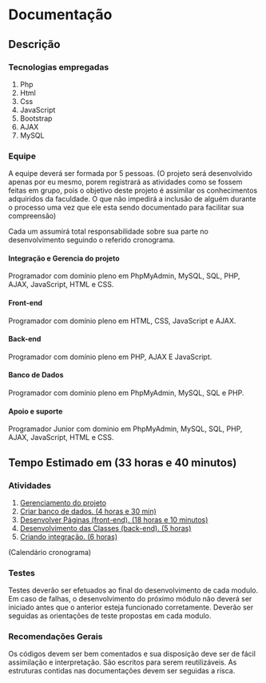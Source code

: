 # Documentação

## Descrição

### Tecnologias empregadas

1. Php
2. Html
3. Css
4. JavaScript
6. Bootstrap
7. AJAX
8. MySQL

### Equipe

A equipe deverá ser formada por 5 pessoas. (O projeto será desenvolvido apenas por eu mesmo, porem registrará as atividades como se fossem feitas em grupo, pois o objetivo deste projeto é assimilar os conhecimentos adquiridos da faculdade. O que não impedirá a inclusão de alguém durante o processo uma vez que ele esta sendo documentado para facilitar sua compreensão)

Cada um assumirá total responsabilidade sobre sua parte no desenvolvimento seguindo o referido cronograma.

#### Integração e Gerencia do projeto

Programador com domínio pleno em PhpMyAdmin, MySQL, SQL, PHP, AJAX, JavaScript, HTML e CSS. 

#### Front-end

Programador com domínio pleno em HTML, CSS, JavaScript e AJAX.

#### Back-end

Programador com domínio pleno em PHP, AJAX E JavaScript.

#### Banco de Dados

Programador com domínio pleno em PhpMyAdmin, MySQL, SQL e PHP.

#### Apoio e suporte

Programador Junior com dominio em PhpMyAdmin, MySQL, SQL, PHP, AJAX, JavaScript, HTML e CSS. 


## Tempo Estimado em (33 horas e 40 minutos)


### Atividades

1. [Gerenciamento do projeto]()
1. [Criar banco de dados. (4 horas e 30 min)](https://github.com/RodBrowning/Projeto-integrador-ads3/tree/master/Documenta%C3%A7%C3%A3o/banco_dados)
2. [Desenvolver Páginas (front-end). (18 horas e 10 minutos)](https://github.com/RodBrowning/Projeto-integrador-ads3/tree/master/Documenta%C3%A7%C3%A3o/front_end)
3. [Desenvolvimento das Classes (back-end). (5 horas)](https://github.com/RodBrowning/Projeto-integrador-ads3/tree/master/Documenta%C3%A7%C3%A3o/back_end)
4. [Criando integração. (6 horas)](https://github.com/RodBrowning/Projeto-integrador-ads3/tree/master/Documenta%C3%A7%C3%A3o/integracao)

(Calendário cronograma)

### Testes

Testes deverão ser efetuados ao final do desenvolvimento de cada modulo.
Em caso de falhas, o desenvolvimento do próximo módulo não deverá ser iniciado antes que o anterior esteja funcionado corretamente.
Deverão ser seguidas as orientações de teste propostas em cada modulo.

### Recomendações Gerais 

Os códigos devem ser bem comentados e sua disposição deve ser de fácil assimilação e interpretação.
São escritos para serem reutilizáveis. As estruturas contidas nas documentações devem ser seguidas a risca.
